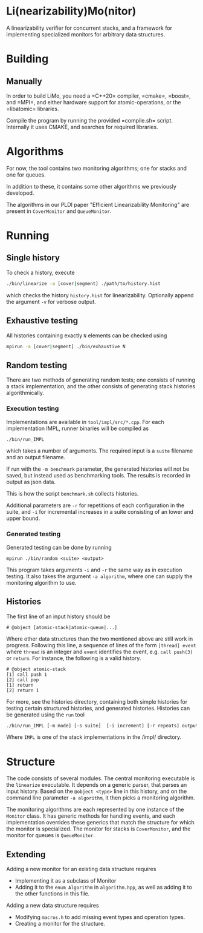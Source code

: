 # Li(nearizability)Mo(nitor)

A linearizability verifier for concurrent stacks, and a framework for implementing specialized monitors for arbitrary data structures.

# Building
## Manually
In order to build LiMo, you need a =C++20= compiler, =cmake=, =boost=, and =MPI=, and either hardware support for atomic-operations, or the =libatomic= libraries.

Compile the program by running the provided =compile.sh= script. Internally it uses CMAKE, and searches for required libraries.
# Algorithms
For now, the tool contains two monitoring algorithms; one for stacks and one for queues.

In addition to these, it contains some other algorithms we previously developed.

The algorithms in our PLDI paper "Efficient Linearizability Monitoring" are present in `CoverMonitor` and `QueueMonitor`.

# Running
## Single history
To check a history, execute

``` sh
./bin/linearize -a [cover|segment] ./path/to/history.hist
```

which checks the history `history.hist` for linearizability. Optionally append the argument `-v` for verbose output.
## Exhaustive testing
All histories containing exactly `N` elements can be checked using

``` sh
mpirun -a [cover|segment] ./bin/exhaustive N
```


## Random testing
There are two methods of generating random tests; one consists of running a stack implementation, and the other consists of generating stack histories algorithmically.
### Execution testing
Implementations are available in ``tool/impl/src/*.cpp``. For each implementation IMPL, runner binaries will be compiled as

``` sh
./bin/run_IMPL
```

which takes a number of arguments. The required input is a ``suite`` filename and an output filename.

If run with the ``-m benchmark`` parameter, the generated histories will not be saved, but instead used as benchmarking tools. The results is recorded in output as json data.

This is how the script `benchmark.sh` collects histories.

Additional parameters are `-r` for repetitions of each configuration in the suite, and `-i` for incremental increases in a suite consisting of an lower and upper bound.
### Generated testing
Generated testing can be done by running

``mpirun ./bin/random <suite> <output>``

This program takes arguments `-i` and `-r` the same way as in execution testing. It also takes the argument `-a algorithm`, where one can supply the monitoring algorithm to use.

## Histories
The first line of an input history should be

``# @object [atomic-stack|atomic-queue|...]``

Where other data structures than the two mentioned above are still work in progress.
Following this line, a sequence of lines of the form
``
[thread] event
``
where `thread` is an integer and `event` identifies the event, e.g. `call push(3)` or `return`. For instance, the following is a valid history.

```
# @object atomic-stack
[1] call push 1
[2] call pop
[1] return
[2] return 1
```

For more, see the histories directory, containing both simple histories for testing certain structured histories, and generated histories.
Histories can be generated using the `run` tool

``` sh
./bin/run_IMPL [-m mode] [-s suite]  [-i increment] [-r repeats] output-file [-v]
```

Where `IMPL` is one of the stack implementations in the /impl/ directory.


# Structure 

The code consists of several modules. The central monitoring executable is the `linearize` executable. It depends on a generic parser, that parses an input history. Based on the `@object <type>` line in this history, and on the command line parameter `-a algorithm`, it then picks a monitoring algorithm.

The monitoring algorithms are each represented by one instance of the `Monitor` class. It has generic methods for handling events, and each implementation overrides these generics that match the structure for which the monitor is specialized. The monitor for stacks is `CoverMonitor`, and the monitor for queues is `QueueMonitor`.


## Extending
Adding a new monitor for an existing data structure requires
- Implementing it as a subclass of Monitor
- Adding it to the `enum Algorithm` in `algorithm.hpp`, as well as adding it to the other functions in this file.

Adding a new data structure requires
- Modifying `macros.h` to add missing event types and operation types.
- Creating a monitor for the structure.


